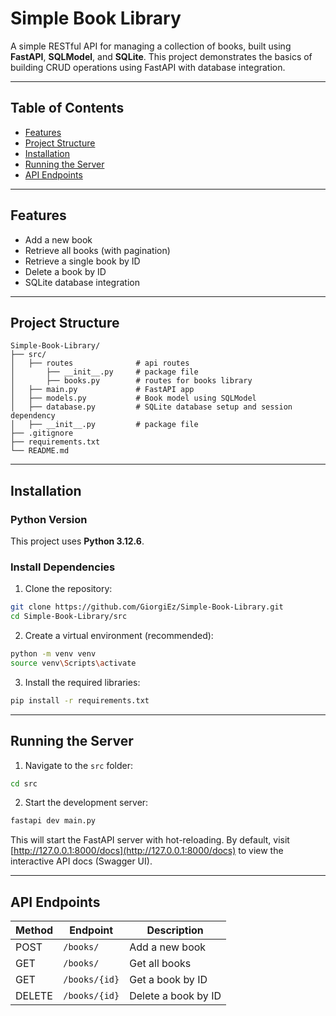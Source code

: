 # Simple Book Library

A simple RESTful API for managing a collection of books, built using **FastAPI**, **SQLModel**, and **SQLite**. This project demonstrates the basics of building CRUD operations using FastAPI with database integration.

---

## Table of Contents

* [Features](#features)
* [Project Structure](#project-structure)
* [Installation](#installation)
* [Running the Server](#running-the-server)
* [API Endpoints](#api-endpoints)

---

## Features

* Add a new book
* Retrieve all books (with pagination)
* Retrieve a single book by ID
* Delete a book by ID
* SQLite database integration

---

## Project Structure

```
Simple-Book-Library/
├── src/
│   ├── routes              # api routes
│       ├── __init__.py     # package file
│       ├── books.py        # routes for books library
│   ├── main.py             # FastAPI app
│   ├── models.py           # Book model using SQLModel
│   ├── database.py         # SQLite database setup and session dependency
│   ├── __init__.py         # package file
├── .gitignore
├── requirements.txt
└── README.md
```

---

## Installation

### Python Version

This project uses **Python 3.12.6**.

### Install Dependencies

1. Clone the repository:

```bash
git clone https://github.com/GiorgiEz/Simple-Book-Library.git
cd Simple-Book-Library/src
```

2. Create a virtual environment (recommended):

```bash
python -m venv venv
source venv\Scripts\activate
```

3. Install the required libraries:

```bash
pip install -r requirements.txt
```

---

## Running the Server

1. Navigate to the `src` folder:

```bash
cd src
```

2. Start the development server:

```bash
fastapi dev main.py
```

This will start the FastAPI server with hot-reloading. By default, visit [http://127.0.0.1:8000/docs](http://127.0.0.1:8000/docs) to view the interactive API docs (Swagger UI).

---

## API Endpoints

| Method | Endpoint      | Description         |
| ------ | ------------- |---------------------|
| POST   | `/books/`     | Add a new book      |
| GET    | `/books/`     | Get all books       |
| GET    | `/books/{id}` | Get a book by ID    |
| DELETE | `/books/{id}` | Delete a book by ID |

